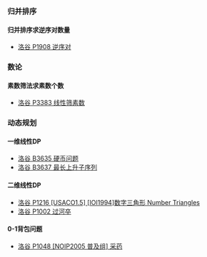 ### 归并排序
#### 归并排序求逆序对数量
- [洛谷 P1908 逆序对](https://www.luogu.com.cn/problem/P1908)
### 数论
#### 素数筛法求素数个数
- [洛谷 P3383 线性筛素数](https://www.luogu.com.cn/problem/P3383)
### 动态规划
#### 一维线性DP
- [洛谷 B3635 硬币问题](https://www.luogu.com.cn/problem/B3635)
- [洛谷 B3637 最长上升子序列](https://www.luogu.com.cn/problem/B3637)
#### 二维线性DP
- [洛谷 P1216 [USACO1.5] [IOI1994]数字三角形 Number Triangles](https://www.luogu.com.cn/problem/P1216)
- [洛谷 P1002 过河卒](https://www.luogu.com.cn/problem/P1002)
#### 0-1背包问题
- [洛谷 P1048 [NOIP2005 普及组] 采药](https://www.luogu.com.cn/problem/P1048)
